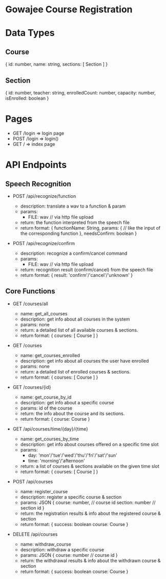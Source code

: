 # Gowajee Course Registration

Data Types
==========

Course
------
{
	id: number,
	name: string,
    sections: [ Section ]
}

Section
-------
{
    id: number,
    teacher: string,
    enrolledCount: number,
    capacity: number,
    isEnrolled: boolean
}



Pages
=====

- GET 	/login 	=> login page
- POST  /login  => login()
- GET   / 		=> index page



API Endpoints
=============

Speech Recognition
------------------

- POST  /api/recognize/function
	- description: 	translate a wav to a function & param
	- params:
		- FILE:	wav		// via http file upload
	- return: the function interpreted from the speech file
	- return format:
	{
		functionName: String,
		params: {
			// like the input of the corresponding function
		},
		needsConfirm: boolean
	}

- POST	/api/recognize/confirm
	- description:  recognize a confirm/cancel command
	- params:
		- FILE:	wav		// via http file upload
	- return: recognition result (confirm/cancel) from the speech file
	- return format:
	{
		result: 'confirm'/'cancel'/'unknown'
	}

Core Functions
--------------

- GET 	/courses/all
	- name:			get_all_courses
	- description:	get info about all courses in the system
	- params: 		none
	- return: 		a detailed list of all available courses & sections.
	- return format:
	{
    	courses: [ Course ]
    }

- GET 	/courses
	- name:			get_courses_enrolled
	- description:	get info about all courses the user have enrolled
	- params: 		none
	- return: 		a detailed list of enrolled courses & sections.
	- return format:
	{
    	courses: [ Course ]
    }

- GET 	/courses/{id}
	- name:			get_course_by_id
	- description:	get info about a specific course
	- params: 		id of the course
	- return: 		the info about the course and its sections.
	- return format:
	{
    	course: Course
    }
    
- GET   /api/courses/time/{day}/{time}
	- name:			get_courses_by_time
	- description:	get info about courses offered on a specific time slot
	- params:
    	- day: 		'mon'/'tue'/'wed'/'thu'/'fri'/'sat'/'sun'
   		- time:		'morning'/'afternoon'
	- return: 		a list of courses & sections available on the given time slot
	- return format:
	{
		courses: [ Course ]
	}

- POST   /api/courses
	- name:			register_course
	- description:	register a specific course & section
	- params: 		JSON
	{
		course: number,		// course id
		section: number		// section id
	}
	- return: 		the registration results & info about the registered course & section
	- return format:
	{
		success: boolean
		course: Course
	}

- DELETE /api/courses
	- name:			withdraw_course
	- description:	withdraw a specific course
	- params: 		JSON
	{
		course: number		// course id
	}
	- return: 		the withdrawal results & info about the withdrawn course & section
	- return format:
	{
		success: boolean
		course: Course
	}
